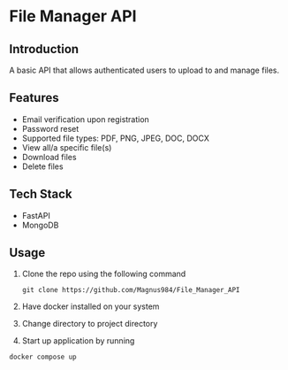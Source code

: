 # File Manager API

## Introduction

A basic API that allows authenticated users to upload to and manage files.

## Features

- Email verification upon registration
- Password reset
- Supported file types: PDF, PNG, JPEG, DOC, DOCX
- View all/a specific file(s)
- Download files
- Delete files

## Tech Stack

- FastAPI
- MongoDB

## Usage

1. Clone the repo using the following command

    ```git clone https://github.com/Magnus984/File_Manager_API```

2. Have docker installed on your system

3. Change directory to project directory

4. Start up application by running

```docker compose up```
